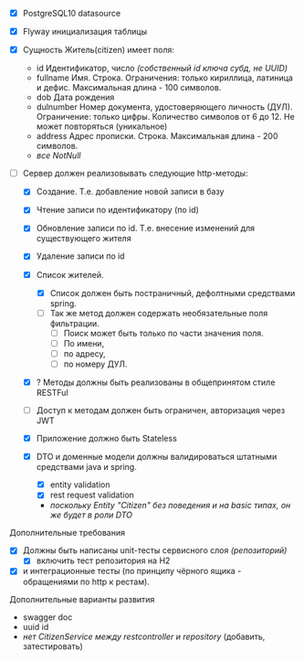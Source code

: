 
- [x] PostgreSQL10 datasource
- [x] Flyway инициализация таблицы

- [x] Сущность Житель(citizen) имеет поля:
  - id           Идентификатор, число _(собственный id ключа субд, не UUID)_
  - fullname     Имя. Строка. Ограничения: только кириллица, латиница и дефис. Максимальная длина - 100 символов.
  - dob          Дата рождения
  - dulnumber    Номер документа, удостоверяющего личность (ДУЛ). Ограничение: только цифры. Количество символов от 6 до 12. Не может повторяться (уникальное)
  - address      Адрес прописки. Строка. Максимальная длина - 200 символов.
  - _все NotNull_

- [ ] Сервер должен реализовывать следующие http-методы:
  - [x] Создание. Т.е. добавление новой записи в базу
  - [x] Чтение записи по идентификатору (по id)
  - [x] Обновление записи по id. Т.е. внесение изменений для существующего жителя
  - [x] Удаление записи по id
  
  - [x] Список жителей. 
    - [x] Список должен быть постраничный, дефолтными средствами spring. 
    - [ ] Так же метод должен содержать необязательные поля фильтрации. 
      - [ ] Поиск может быть только по части значения поля.
      - [ ] По имени, 
      - [ ] по адресу, 
      - [ ] по номеру ДУЛ.      
  - [x] ? Методы должны быть реализованы в общепринятом стиле RESTFul
  - [ ] Доступ к методам должен быть ограничен, авторизация через JWT

  - [x] Приложение должно быть Stateless
  - [x] DTO и доменные модели должны валидироваться штатными средствами java и spring. 
    - [x] entity validation
    - [x] rest request validation
    - _поскольку Entity "Citizen" без поведения и на basic типах, он же будет в роли DTO_

Дополнительные требования
  - [x] Должны быть написаны unit-тесты сервисного слоя _(репозиторий)_
    - [x] включить тест репозитория на Н2
  - [x] и интеграционные тесты (по принципу чёрного ящика - обращениями по http к рестам).
  
Дополнительные варианты развития
- swagger doc
- uuid id
- _нет CitizenService между restcontroller и repository_ (добавить, затестировать)